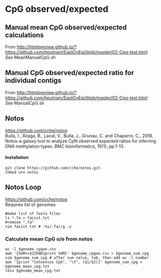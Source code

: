 # CpG observed/expected

## Manual mean CpG observed/expected calculations
From http://htmlpreview.github.io/?https://github.com/hputnam/EastOyEpi/blob/master/02-Cpg-test.html  
_See_ MeanManualCpG.sh

## Manual CpG observed/expected ratio for individual contigs
From http://htmlpreview.github.io/?https://github.com/hputnam/EastOyEpi/blob/master/02-Cpg-test.html  
_See_ ManualCpG.sh

## Notos
https://github.com/cche/notos  
Bulla, I., Aliaga, B., Lacal, V., Bulla, J., Grunau, C. and Chaparro, C., 2018. Notos-a galaxy tool to analyze CpN observed expected ratios for inferring DNA methylation types. BMC bioinformatics, 19(1), pp.1-13.
#### Installation
```
git clone https://github.com/cche/notos.git
chmod u+x notos
```

## Notos Loop
https://github.com/cche/notos  
Requires list of genomes
```
#make list of fasta files
ls *.fa > faList.txt
#remove ".fa"
vim faList.txt # :%s/.fa//g :x
```

### Calculate mean CpG o/e from notos
```
wc -l $genome_cpgoe.csv
awk '{SUM+=$2}END{print SUM}' $genome_cpgoe.csv > $genome_sum_cpg
vim $genome_sum_cpg # after sum value, tab, then add wc -l number
awk '{print "Consensus CpG", "\t", ($1/$2)}' $genome_sum_cpg > $genome_mean_cpg.txt
less $genome_mean_cpg.txt
```
